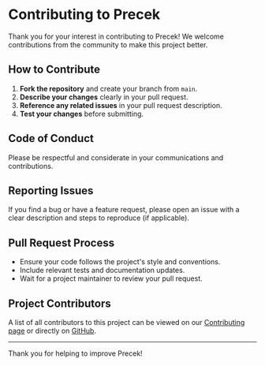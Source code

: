 # Contributing to Precek

Thank you for your interest in contributing to Precek! We welcome contributions from the community to make this project better.

## How to Contribute

1. **Fork the repository** and create your branch from `main`.
2. **Describe your changes** clearly in your pull request.
3. **Reference any related issues** in your pull request description.
4. **Test your changes** before submitting.

## Code of Conduct

Please be respectful and considerate in your communications and contributions.

## Reporting Issues

If you find a bug or have a feature request, please open an issue with a clear description and steps to reproduce (if applicable).

## Pull Request Process

- Ensure your code follows the project's style and conventions.
- Include relevant tests and documentation updates.
- Wait for a project maintainer to review your pull request.

## Project Contributors

A list of all contributors to this project can be viewed on our [Contributing page](/contributing) or directly on 
[GitHub](https://github.com/asterixix/precek/graphs/contributors).

---

Thank you for helping to improve Precek!
